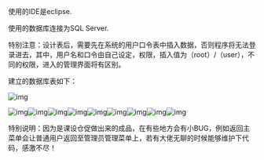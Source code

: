 使用的IDE是eclipse.

使用的数据库连接为SQL Server.

特别注意：设计表后，需要先在系统的用户口令表中插入数据，否则程序将无法登录进去，其中，用户名和口令由自己设定，权限，插入值为（root）/（user），不同的权限，进入的管理界面将有区别。

建立的数据库表如下：

![img](file:///C:\Users\ADMINI~1\AppData\Local\Temp\ksohtml16400\wps1.jpg) 

![img](file:///C:\Users\ADMINI~1\AppData\Local\Temp\ksohtml16400\wps2.jpg)![img](file:///C:\Users\ADMINI~1\AppData\Local\Temp\ksohtml16400\wps3.jpg)![img](file:///C:\Users\ADMINI~1\AppData\Local\Temp\ksohtml16400\wps4.jpg)![img](file:///C:\Users\ADMINI~1\AppData\Local\Temp\ksohtml16400\wps5.jpg)![img](file:///C:\Users\ADMINI~1\AppData\Local\Temp\ksohtml16400\wps6.jpg)![img](file:///C:\Users\ADMINI~1\AppData\Local\Temp\ksohtml16400\wps7.jpg)![img](file:///C:\Users\ADMINI~1\AppData\Local\Temp\ksohtml16400\wps8.jpg)![img](file:///C:\Users\ADMINI~1\AppData\Local\Temp\ksohtml16400\wps9.jpg)![img](file:///C:\Users\ADMINI~1\AppData\Local\Temp\ksohtml16400\wps10.jpg) 

特别说明：因为是课设仓促做出来的成品，在有些地方会有小BUG，例如返回主菜单会让普通用户返回至管理员管理菜单上，若有大佬无聊的时候能够维护下代码，感激不尽！